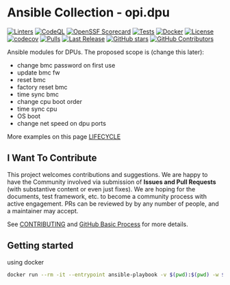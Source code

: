 # Ansible Collection - opi.dpu

[![Linters](https://github.com/opiproject/ansible-opi-dpu/actions/workflows/linters.yml/badge.svg)](https://github.com/opiproject/ansible-opi-dpu/actions/workflows/linters.yml)
[![CodeQL](https://github.com/opiproject/ansible-opi-dpu/actions/workflows/codeql.yml/badge.svg)](https://github.com/opiproject/ansible-opi-dpu/actions/workflows/codeql.yml)
[![OpenSSF Scorecard](https://api.securityscorecards.dev/projects/github.com/opiproject/ansible-opi-dpu/badge)](https://securityscorecards.dev/viewer/?platform=github.com&org=opiproject&repo=ansible-opi-dpu)
[![Tests](https://github.com/opiproject/ansible-opi-dpu/actions/workflows/ansible.yml/badge.svg)](https://github.com/opiproject/ansible-opi-dpu/actions/workflows/ansible.yml)
[![Docker](https://github.com/opiproject/ansible-opi-dpu/actions/workflows/docker-publish.yml/badge.svg)](https://github.com/opiproject/ansible-opi-dpu/actions/workflows/docker-publish.yml)
[![License](https://img.shields.io/github/license/opiproject/ansible-opi-dpu?style=flat-square&color=blue&label=License)](https://github.com/opiproject/ansible-opi-dpu/blob/master/LICENSE)
[![codecov](https://codecov.io/gh/opiproject/ansible-opi-dpu/branch/main/graph/badge.svg)](https://codecov.io/gh/opiproject/ansible-opi-dpu)
[![Pulls](https://img.shields.io/docker/pulls/opiproject/ansible-opi-dpu.svg?logo=docker&style=flat&label=Pulls)](https://hub.docker.com/r/opiproject/ansible-opi-dpu)
[![Last Release](https://img.shields.io/github/v/release/opiproject/ansible-opi-dpu?label=Latest&style=flat-square&logo=go)](https://github.com/opiproject/ansible-opi-dpu/releases)
[![GitHub stars](https://img.shields.io/github/stars/opiproject/ansible-opi-dpu.svg?style=flat-square&label=github%20stars)](https://github.com/opiproject/ansible-opi-dpu)
[![GitHub Contributors](https://img.shields.io/github/contributors/opiproject/ansible-opi-dpu.svg?style=flat-square)](https://github.com/opiproject/ansible-opi-dpu/graphs/contributors)

Ansible modules for DPUs. The proposed scope is (change this later):

- change bmc password on first use
- update bmc fw
- reset bmc
- factory reset bmc
- time sync bmc
- change cpu boot order
- time sync cpu
- OS boot
- change net speed on dpu ports

More examples on this page [LIFECYCLE](https://github.com/opiproject/opi-prov-life/blob/main/LIFECYCLE.md)

## I Want To Contribute

This project welcomes contributions and suggestions.  We are happy to have the Community involved via submission of **Issues and Pull Requests** (with substantive content or even just fixes). We are hoping for the documents, test framework, etc. to become a community process with active engagement.  PRs can be reviewed by by any number of people, and a maintainer may accept.

See [CONTRIBUTING](https://github.com/opiproject/opi/blob/main/CONTRIBUTING.md) and [GitHub Basic Process](https://github.com/opiproject/opi/blob/main/doc-github-rules.md) for more details.

## Getting started

using docker

```bash
docker run --rm -it --entrypoint ansible-playbook -v $(pwd):$(pwd) -w $(pwd)/roles ghcr.io/opiproject/ansible-opi-dpu:main ../playbooks/firmware.yml -vvv -i "10.10.10.1," -e dpu_bmc_username='root' -e dpu_bmc_password='123456'
```


